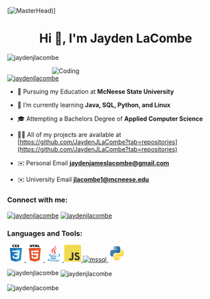 [![MasterHead](https://code.iadb.org/sites/default/files/2021-10/CODE_BANNER_1254X433_ENG.gif))]
<h1 align="center">Hi 👋, I'm Jayden LaCombe</h1>
<p align="left"> <img src="https://komarev.com/ghpvc/?username=jaydenjlacombe&label=Profile%20views&color=0e75b6&style=flat" alt="jaydenjlacombe" /> </p>
<img align="right" alt="Coding" width="400" src="https://media2.giphy.com/media/qgQUggAC3Pfv687qPC/giphy.gif?cid=790b7611cf075007a60c05d979938dcefa1053560fe42c2f&rid=giphy.gif&ct=g">

<p align="left"> <a href="https://twitter.com/jaydenjlacombe" target="blank"><img src="https://img.shields.io/twitter/follow/jaydenjlacombe?logo=twitter&style=for-the-badge" alt="jaydenjlacombe" /></a> </p>

- 🏫 Pursuing my Education at **McNeese State University**

- 🌱 I’m currently learning **Java, SQL, Python, and Linux**

- 🎓 Attempting a Bachelors Degree of **Applied Computer Science**

- 👨‍💻 All of my projects are available at [https://github.com/JaydenJLaCombe?tab=repositories](https://github.com/JaydenJLaCombe?tab=repositories)

- ✉️ Personal Email **jaydenjameslacombe@gmail.com**

- ✉️ University Email **jlacombe1@mcneese.edu**

<h3 align="left">Connect with me:</h3>
<p align="left">
<a href="https://twitter.com/jaydenjlacombe" target="blank"><img align="center" src="https://raw.githubusercontent.com/rahuldkjain/github-profile-readme-generator/master/src/images/icons/Social/twitter.svg" alt="jaydenjlacombe" height="30" width="40" /></a>
<a href="https://instagram.com/jaydenjlacombe" target="blank"><img align="center" src="https://raw.githubusercontent.com/rahuldkjain/github-profile-readme-generator/master/src/images/icons/Social/instagram.svg" alt="jaydenjlacombe" height="30" width="40" /></a>
</p>

<h3 align="left">Languages and Tools:</h3>
<p align="left"> <a href="https://www.w3schools.com/css/" target="_blank" rel="noreferrer"> <img src="https://raw.githubusercontent.com/devicons/devicon/master/icons/css3/css3-original-wordmark.svg" alt="css3" width="40" height="40"/> </a> <a href="https://www.w3.org/html/" target="_blank" rel="noreferrer"> <img src="https://raw.githubusercontent.com/devicons/devicon/master/icons/html5/html5-original-wordmark.svg" alt="html5" width="40" height="40"/> </a> <a href="https://www.java.com" target="_blank" rel="noreferrer"> <img src="https://raw.githubusercontent.com/devicons/devicon/master/icons/java/java-original.svg" alt="java" width="40" height="40"/> </a> <a href="https://developer.mozilla.org/en-US/docs/Web/JavaScript" target="_blank" rel="noreferrer"> <img src="https://raw.githubusercontent.com/devicons/devicon/master/icons/javascript/javascript-original.svg" alt="javascript" width="40" height="40"/> </a> <a href="https://www.microsoft.com/en-us/sql-server" target="_blank" rel="noreferrer"> <img src="https://www.svgrepo.com/show/303229/microsoft-sql-server-logo.svg" alt="mssql" width="40" height="40"/> </a> <a href="https://www.python.org" target="_blank" rel="noreferrer"> <img src="https://raw.githubusercontent.com/devicons/devicon/master/icons/python/python-original.svg" alt="python" width="40" height="40"/> </a> </p>

<p><img align="left" src="https://github-readme-stats.vercel.app/api/top-langs?username=jaydenjlacombe&show_icons=true&locale=en&layout=compact" alt="jaydenjlacombe" /></p>

<p>&nbsp;<img align="center" src="https://github-readme-stats.vercel.app/api?username=jaydenjlacombe&show_icons=true&locale=en" alt="jaydenjlacombe" /></p>

<p><img align="center" src="https://github-readme-streak-stats.herokuapp.com/?user=jaydenjlacombe&" alt="jaydenjlacombe" /></p>
